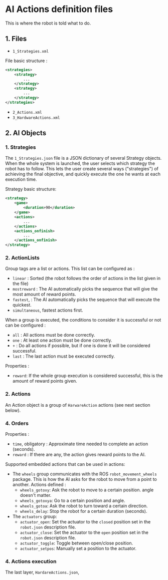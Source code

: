 # AI Actions definition files
This is where the robot is told what to do.

## 1. Files
- `1_Strategies.xml` 

File basic structure :

```xml
<strategies>
	<strategy>
		...
	</strategy>
	<strategy>
		...
	</strategy>
</strategies>
```

- `2_Actions.xml`
- `3_HardwareActions.xml`





## 2. AI Objects

### 1. Strategies
The `1_Strategies.json` file is a JSON dictionary of several Strategy objects. When the whole system is launched, the user selects which strategy the robot has to follow.
This lets the user create several ways ("strategies") of achieving the final objective, and quickly execute the one he wants at each execution time.

Strategy basic structure:

```xml
<strategy>
	<game>
		<duration>90</duration>
	</game>
	<actions>
		...
	</actions>
	<actions_onfinish>
		...
	</actions_onfinish>
</strategy>
```



### 2. ActionLists
Group tags are a list or actions. This list can be configured as :
- `linear` : Sorted (the robot follows the order of actions in the list given in the file)
- `mostreward` : The AI automatically picks the sequence that will give the most amount of reward points.
- `fastest`, : The AI automatically picks the sequence that will execute the quickest.
- `simultaneous`, fastest actions first.

When a group is executed, the conditions to consider it is successful or not can be configured :
- `all` : All actions must be done correctly.
- `one` : At least one action must be done correctly.
- `+` : Do all actions if possible, but if one is done it will be considered successful.
- `last` : The last action must be executed correctly.
	
Properties :
- `reward`: If the whole group execution is considered successful, this is the amount of reward points given.

### 2. Actions
An Action object is a group of `HarwareAction` actions (see next section below).


### 4. Orders
Properties :
- `time`, obligatory : Approximate time needed to complete an action (seconds).
- `reward` : If there are any, the action gives reward points to the AI.
	
Supported embedded actions that can be used in actions:
- The `wheels` group communicates with the ROS `robot_movement_wheels` package. This is how the AI asks for the robot to move from a point to another. Actions defined :
	- `wheels_gotoxy`: Ask the robot to move to a certain position. angle doesn't matter.
	- `wheels_gotoxya`: Go to a certain position and angle.
	- `wheels_gotoa`: Ask the robot to turn toward a certain direction.
	- `wheels_delay`: Stop the robot for a certain duration (seconds).	
- The `actuators` group:
	- `actuator_open`: Set the actuator to the `closed` position set in the `robot.json` description file.
	- `actuator_close`: Set the actuator to the `open` position set in the `robot.json` description file.
	- `actuator_toggle`: Toggle between open/close position. 
	- `actuator_setpos`: Manually set a position to the actuator.


### 4. Actions execution
The last layer, `HardareActions.json`, 
